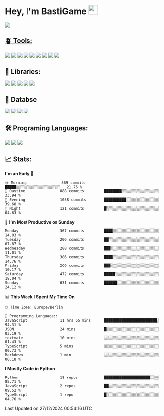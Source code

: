 # Hey, I'm BastiGame <img src="https://raw.githubusercontent.com/MartinHeinz/MartinHeinz/master/wave.gif" width="30px">

<a href="https://discord.com/users/1018150165489668227"><img src="https://lanyard.cnrad.dev/api/1018150165489668227"><p/>

## 🪴 Tools:
[![](https://skillicons.dev/icons?i=discord)](https://discord.com/ "Discord")
[![](https://skillicons.dev/icons?i=bots)](https://discord.dev/ "Discord Bots")
[![](https://skillicons.dev/icons?i=pycharm)](https://jetbrains.com/pycharm/ "PyCharm")
[![](https://skillicons.dev/icons?i=webstorm)](https://jetbrains.com/webstorm/ "WebStorm")
[![](https://skillicons.dev/icons?i=vscode)](https://vscode.dev/ "VSC")
[![](https://skillicons.dev/icons?i=git)](https://git-scm.com/ "Git")
[![](https://skillicons.dev/icons?i=github)](https://github.com/ "GitHub")
[![](https://skillicons.dev/icons?i=notion)](https://www.notion.so "Notion")
[![](https://skillicons.dev/icons?i=figma)](https://www.figma.com "Figma")


## 🎉 Libraries:
[![](https://skillicons.dev/icons?i=fastapi)](https://fastapi.tiangolo.com/ "FastAPI")
[![](https://skillicons.dev/icons?i=flask)](https://flask.palletsprojects.com/en/3.0.x/ "Flask")
[![](https://skillicons.dev/icons?i=discordjs)](https://discord.js.org/ "DiscordJS")
[![](https://skillicons.dev/icons?i=nodejs)](https://nodejs.org/en "NodeJS")
[![](https://skillicons.dev/icons?i=npm)](https://www.npmjs.com/ "NPM")

## 💾 Databse
[![](https://skillicons.dev/icons?i=redis)](https://redis.io/de/ "Redis")
[![](https://skillicons.dev/icons?i=sqlite)](https://sqlite.org/ "SQLite")
[![](https://skillicons.dev/icons?i=postgresql)](https://postgresql.org/ "PostgreSQL")
[![](https://skillicons.dev/icons?i=mysql)](https://www.mysql.com/de/ "MySQL")


## 🛠️ Programing Languages:
[![](https://skillicons.dev/icons?i=py)](https://python.org/ "Python")
[![](https://skillicons.dev/icons?i=js)](https://de.wikipedia.org/wiki/JavaScript "JavaScript")
[![](https://skillicons.dev/icons?i=ts)](https://www.typescriptlang.org/ "TypeScript")


<!--## ⭐ Projekte:
[![Discord](https://img.shields.io/badge/Discord-%237289DA.svg?logo=discord&logoColor=white)](https://discord.gg/Hfjv2cCQ)
[![Twitch](https://img.shields.io/badge/Twitch-%239146FF.svg?logo=Twitch&logoColor=white)](https://www.twitch.tv/bastigametv)
[![FlashBot](https://img.shields.io/badge/FlashBot-%ff7e47.svg?logo=wechat&logoColor=white)](https://discord.com/application-directory/1111374314340626433)
[![FlashGlobal](https://img.shields.io/badge/FlashGlobal-%ff7e47.svg?logo=wechat&logoColor=white)](https://discord.com/application-directory/1169681232532099112)

-->

## 📈 Stats:
<!--START_SECTION:waka-->
**I'm an Early 🐤** 

```text
🌞 Morning                569 commits         █████░░░░░░░░░░░░░░░░░░░░   21.75 % 
🌆 Daytime                888 commits         ████████░░░░░░░░░░░░░░░░░   33.94 % 
🌃 Evening                1038 commits        ██████████░░░░░░░░░░░░░░░   39.68 % 
🌙 Night                  121 commits         █░░░░░░░░░░░░░░░░░░░░░░░░   04.63 % 
```
📅 **I'm Most Productive on Sunday** 

```text
Monday                   367 commits         ████░░░░░░░░░░░░░░░░░░░░░   14.03 % 
Tuesday                  206 commits         ██░░░░░░░░░░░░░░░░░░░░░░░   07.87 % 
Wednesday                288 commits         ███░░░░░░░░░░░░░░░░░░░░░░   11.01 % 
Thursday                 386 commits         ████░░░░░░░░░░░░░░░░░░░░░   14.76 % 
Friday                   266 commits         ███░░░░░░░░░░░░░░░░░░░░░░   10.17 % 
Saturday                 472 commits         █████░░░░░░░░░░░░░░░░░░░░   18.04 % 
Sunday                   631 commits         ██████░░░░░░░░░░░░░░░░░░░   24.12 % 
```


📊 **This Week I Spent My Time On** 

```text
🕑︎ Time Zone: Europe/Berlin

💬 Programming Languages: 
JavaScript               11 hrs 55 mins      ████████████████████████░   94.31 % 
JSON                     24 mins             █░░░░░░░░░░░░░░░░░░░░░░░░   03.19 % 
textmate                 10 mins             ░░░░░░░░░░░░░░░░░░░░░░░░░   01.43 % 
TypeScript               5 mins              ░░░░░░░░░░░░░░░░░░░░░░░░░   00.73 % 
Markdown                 1 min               ░░░░░░░░░░░░░░░░░░░░░░░░░   00.18 % 
```

**I Mostly Code in Python** 

```text
Python                   18 repos            █████████████████████░░░░   85.71 % 
JavaScript               2 repos             ██░░░░░░░░░░░░░░░░░░░░░░░   09.52 % 
TypeScript               1 repo              █░░░░░░░░░░░░░░░░░░░░░░░░   04.76 % 
```




 Last Updated on 27/12/2024 00:54:16 UTC
<!--END_SECTION:waka-->
